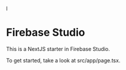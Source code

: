 l
# Firebase Studio

This is a NextJS starter in Firebase Studio.

To get started, take a look at src/app/page.tsx.
